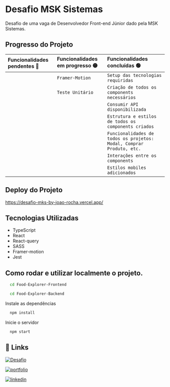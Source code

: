 
# Desafio MSK Sistemas

Desafio de uma vaga de Desenvolvedor Front-end Júnior dado pela MSK Sistemas.

## Progresso do Projeto

| Funcionalidades pendentes 🔴| Funcionalidades em progresso 🟡| Funcionalidades concluídas 🟢 |
| :---------- | :--------- | :------------------------------------------ |
| | `Framer-Motion` | `Setup das tecnologias requiridas`
| | `Teste Unitário`| `Criação de todos os components necessários`
| |  | `Consumir API disponibilizada`
| |  | `Estrutura e estilos de todos os components criados`
| |  | `Funcionalidades de todos os projetos: Modal, Comprar Produto, etc.`
| |  | `Interações entre os components`
| |  | `Estilos mobiles adicionados`

## Deploy do Projeto

https://desafio-mks-by-joao-rocha.vercel.app/


## Tecnologias Utilizadas
- TypeScript
- React
- React-query
- SASS
- Framer-motion
- Jest


## Como rodar e utilizar localmente o projeto.

```bash
  cd Food-Explorer-Frontend
```
```bash
  cd Food-Explorer-Backend
```
Instale as dependências

```bash
  npm install
```

Inicie o servidor

```bash
  npm start
```


## 🔗 Links
[![Desafio](https://img.shields.io/badge/Vercel-000000?style=for-the-badge&logo=vercel&logoColor=white)](https://github.com/MKS-desenvolvimento-de-sistemas/mks-frontend-challenge/tree/main)

[![portfolio](https://img.shields.io/badge/my_portfolio-000?style=for-the-badge&logo=ko-fi&logoColor=white)](https://joaoeduardoribeirorocha.com.br/)

[![linkedin](https://img.shields.io/badge/linkedin-0A66C2?style=for-the-badge&logo=linkedin&logoColor=white)](https://www.linkedin.com/in/joaoedrocha/)




